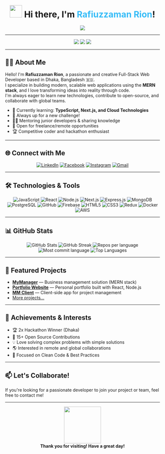 <h1 align="center">
  <img src="https://media.giphy.com/media/hvRJCLFzcasrR4ia7z/giphy.gif" width="40px">
  Hi there, I'm <span style="color:#36BCF7;">Rafiuzzaman Rion</span>!
</h1>

<p align="center">
  <img src="https://readme-typing-svg.herokuapp.com?font=Fira+Code&color=36BCF7&size=28&center=true&vCenter=true&lines=Full-Stack+Web+Developer;Front-End+Web+Developer;MERN+Stack+Expert;Open-Source+Contributor;Always+Learning+New+Things!" />
</p>

---

<p align="center">
  <img src="https://img.shields.io/github/followers/Rafiuzzamanrion?label=GitHub%20Followers&style=social" />
  <img src="https://komarev.com/ghpvc/?username=Rafiuzzamanrion&style=flat-square&color=36BCF7" />
  <img src="https://img.shields.io/twitter/follow/rafiuzzamanrion?style=social" />
</p>

---

## 👨‍💻 About Me

Hello! I'm **Rafiuzzaman Rion**, a passionate and creative Full-Stack Web Developer based in Dhaka, Bangladesh 🇧🇩.  
I specialize in building modern, scalable web applications using the **MERN stack**, and I love transforming ideas into reality through code.  
I'm always eager to learn new technologies, contribute to open-source, and collaborate with global teams.

- 🌱 Currently learning: **TypeScript, Next.js, and Cloud Technologies**
- 🚀 Always up for a new challenge!
- 🧑‍🏫 Mentoring junior developers & sharing knowledge
- 📢 Open for freelance/remote opportunities
- 🏆 Competitive coder and hackathon enthusiast

---

## 🌐 Connect with Me

<p align="center">
  <a href="https://www.linkedin.com/in/rafiuzzaman-rion-ba3575291/"><img src="https://img.icons8.com/color/48/000000/linkedin-circled--v1.png" alt="LinkedIn" /></a>
  <a href="https://www.facebook.com/rafiuzzaman5683/"><img src="https://img.icons8.com/color/48/000000/facebook-new.png" alt="Facebook" /></a>
  <a href="https://www.instagram.com/rafiuzzaman_rion/"><img src="https://img.icons8.com/color/48/000000/instagram-new.png" alt="Instagram" /></a>
  <a href="mailto:rafiujjaman5683@gmail.com"><img src="https://img.icons8.com/color/48/000000/gmail-new.png" alt="Gmail" /></a>
</p>

---

## 🛠️ Technologies & Tools

<p align="center">
  <img src="https://img.icons8.com/color/48/000000/javascript.png" alt="JavaScript"/>
  <img src="https://img.icons8.com/ultraviolet/48/000000/react.png" alt="React"/>
  <img src="https://img.icons8.com/fluency/48/000000/node-js.png" alt="Node.js"/>
  <img src="https://img.icons8.com/color/48/000000/nextjs.png" alt="Next.js"/>
  <img src="https://img.icons8.com/color/48/000000/express.png" alt="Express.js"/>
  <img src="https://img.icons8.com/color/48/000000/mongodb.png" alt="MongoDB"/>
  <img src="https://img.icons8.com/color/48/000000/postgreesql.png" alt="PostgreSQL"/>
  <img src="https://img.icons8.com/color/48/000000/github.png" alt="GitHub"/>
  <img src="https://img.icons8.com/color/48/000000/firebase.png" alt="Firebase"/>
  <img src="https://img.icons8.com/color/48/000000/html-5.png" alt="HTML5"/>
  <img src="https://img.icons8.com/color/48/000000/css3.png" alt="CSS3"/>
  <img src="https://img.icons8.com/color/48/000000/redux.png" alt="Redux"/>
  <img src="https://img.icons8.com/color/48/000000/docker.png" alt="Docker"/>
  <img src="https://img.icons8.com/color/48/000000/aws.png" alt="AWS"/>
</p>

---

## 📊 GitHub Stats

<p align="center">
  <img src="https://github-readme-stats.vercel.app/api?username=Rafiuzzamanrion&show_icons=true&theme=radical" alt="GitHub Stats" />
  <img src="https://github-readme-streak-stats.herokuapp.com/?user=Rafiuzzamanrion&theme=radical" alt="GitHub Streak" />
  <img src="https://github-profile-summary-cards.vercel.app/api/cards/repos-per-language?username=Rafiuzzamanrion&theme=radical" alt="Repos per language" />
  <img src="https://github-profile-summary-cards.vercel.app/api/cards/most-commit-language?username=Rafiuzzamanrion&theme=radical" alt="Most commit language" />
  <img src="https://github-readme-stats.vercel.app/api/top-langs/?username=Rafiuzzamanrion&layout=compact&theme=radical" alt="Top Languages" />
</p>

---

## 🚀 Featured Projects

- [**MyManager**](https://github.com/clintonoh/mymanager) — Business management solution (MERN stack)
- [**Portfolio Website**](https://github.com/Rafiuzzamanrion/my_portfolio_latest) — Personal portfolio built with React, Node.js
- [**MM Client**](https://github.com/clintonoh/mm-client) — Client-side app for project management
- [More projects...](https://github.com/Rafiuzzamanrion?tab=repositories)

---

## 🏅 Achievements & Interests

- 🏆 2x Hackathon Winner (Dhaka)
- 📝 15+ Open Source Contributions
- 💡 Love solving complex problems with simple solutions
- 🌎 Interested in remote and global collaborations
- 🎯 Focused on Clean Code & Best Practices

---

## 📫 Let's Collaborate!
If you're looking for a passionate developer to join your project or team, feel free to contact me!

---

<p align="center">
  <img src="https://media.giphy.com/media/IhPp6g7P5F6iM/giphy.gif" width="120px" />
  <br/>
  <b>Thank you for visiting! Have a great day!</b>
</p>
